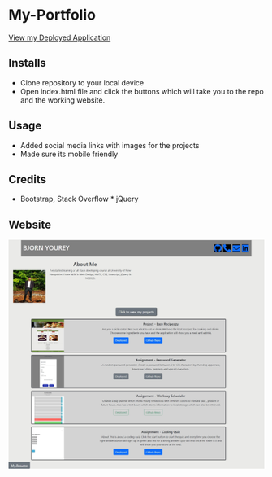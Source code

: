 # My-Portfolio
<a href="https://byourey.github.io/My-Portfolio/">View my Deployed Application</a>

## Installs
* Clone repository to your local device
* Open index.html file and click the buttons which will take you to the repo and the working website.

## Usage
* Added social media links with images for the projects
* Made sure its mobile friendly

## Credits
* Bootstrap, Stack Overflow * jQuery

## Website
![Image of website](https://github.com/byourey/My-Portfolio/blob/main/Images/portfolio%20website.jpg)
